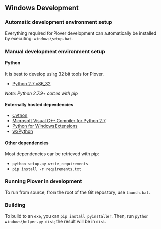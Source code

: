 ## Windows Development

### Automatic development environment setup

Everything required for Plover development can automatically be installed by executing: `windows\setup.bat`.

### Manual development environment setup

#### Python

It is best to develop using 32 bit tools for Plover.

- [Python 2.7 x86_32](https://www.python.org/downloads/windows/)

*Note: Python 2.7.9+ comes with pip*

#### Externally hosted dependencies

- [Cython](http://cython.org/)
- [Microsoft Visual C++ Compiler for Python 2.7](https://www.microsoft.com/en-us/download/details.aspx?id=44266)
- [Python for Windows Extensions](http://sourceforge.net/projects/pywin32/)
- [wxPython](http://www.wxpython.org/)

#### Other dependencies

Most dependencies can be retrieved with pip:

- `python setup.py write_requirements`
- `pip install -r requirements.txt`

### Running Plover in development

To run from source, from the root of the Git repository, use `launch.bat`.

### Building

To build to an `exe`, you can `pip install pyinstaller`. Then, run `python windows\helper.py dist`; the result will be in `dist`.

